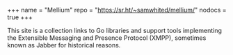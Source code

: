 +++
name   = "Mellium"
repo   = "https://sr.ht/~samwhited/mellium/"
nodocs = true
+++



This site is a collection links to Go libraries and support tools implementing
the Extensible Messaging and Presence Protocol (XMPP), sometimes known as Jabber
for historical reasons.
